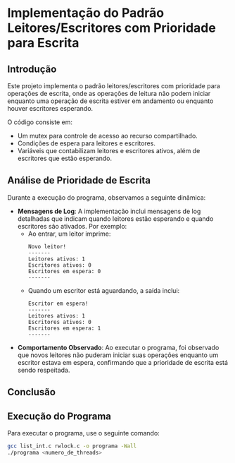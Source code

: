 # Implementação do Padrão Leitores/Escritores com Prioridade para Escrita

## Introdução

Este projeto implementa o padrão leitores/escritores com prioridade para operações de escrita, onde as operações de leitura não podem iniciar enquanto uma operação de escrita estiver em andamento ou enquanto houver escritores esperando.

O código consiste em:
- Um mutex para controle de acesso ao recurso compartilhado.
- Condições de espera para leitores e escritores.
- Variáveis que contabilizam leitores e escritores ativos, além de escritores que estão esperando.

## Análise de Prioridade de Escrita

Durante a execução do programa, observamos a seguinte dinâmica:

- **Mensagens de Log**: A implementação inclui mensagens de log detalhadas que indicam quando leitores estão esperando e quando escritores são ativados. Por exemplo:
  - Ao entrar, um leitor imprime:
    ```
    Novo leitor!
    -------
    Leitores ativos: 1
    Escritores ativos: 0
    Escritores em espera: 0
    -------
    ```
  - Quando um escritor está aguardando, a saída inclui:
    ```
    Escritor em espera!
    -------
    Leitores ativos: 1
    Escritores ativos: 0
    Escritores em espera: 1
    -------
    ```
- **Comportamento Observado**: Ao executar o programa, foi observado que novos leitores não puderam iniciar suas operações enquanto um escritor estava em espera, confirmando que a prioridade de escrita está sendo respeitada.
## Conclusão


## Execução do Programa

Para executar o programa, use o seguinte comando:

```bash
gcc list_int.c rwlock.c -o programa -Wall
./programa <numero_de_threads>
```

